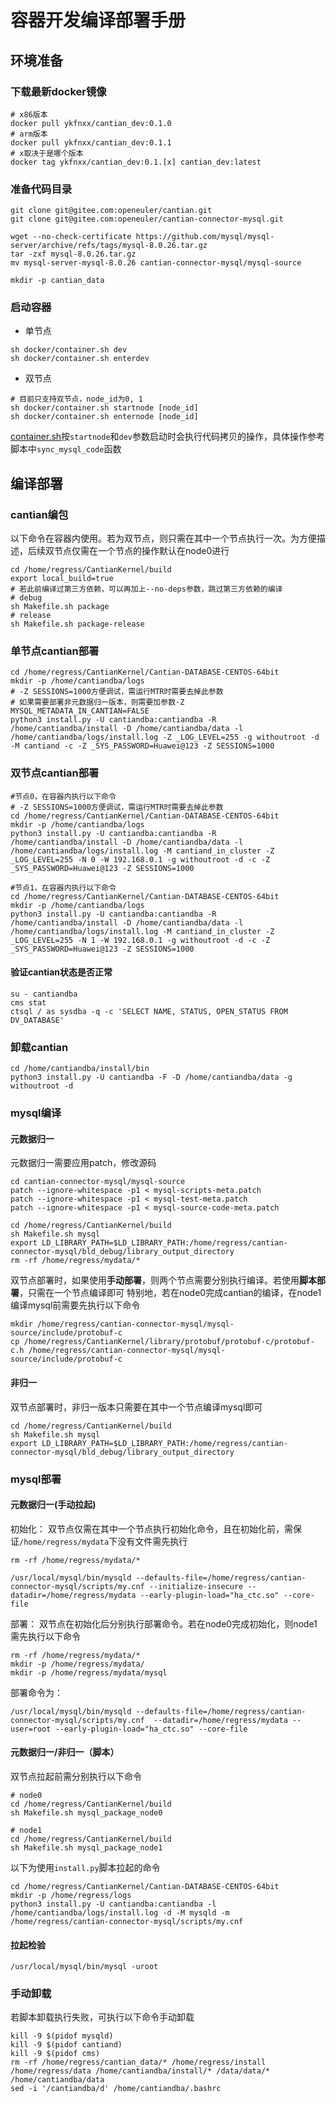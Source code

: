 # 容器开发编译部署手册

## 环境准备

### 下载最新docker镜像

```shell
# x86版本
docker pull ykfnxx/cantian_dev:0.1.0
# arm版本
docker pull ykfnxx/cantian_dev:0.1.1
# x取决于是哪个版本
docker tag ykfnxx/cantian_dev:0.1.[x] cantian_dev:latest
```

### 准备代码目录

```shell
git clone git@gitee.com:openeuler/cantian.git
git clone git@gitee.com:openeuler/cantian-connector-mysql.git

wget --no-check-certificate https://github.com/mysql/mysql-server/archive/refs/tags/mysql-8.0.26.tar.gz
tar -zxf mysql-8.0.26.tar.gz
mv mysql-server-mysql-8.0.26 cantian-connector-mysql/mysql-source

mkdir -p cantian_data
```

### 启动容器

+ 单节点
```shell
sh docker/container.sh dev
sh docker/container.sh enterdev
```
+ 双节点
```shell
# 目前只支持双节点，node_id为0, 1
sh docker/container.sh startnode [node_id]
sh docker/container.sh enternode [node_id]
```

[container.sh](https://gitee.com/openeuler/cantian/blob/master/docker/container.sh)按`startnode`和`dev`参数启动时会执行代码拷贝的操作，具体操作参考脚本中`sync_mysql_code`函数

## 编译部署

### cantian编包

以下命令在容器内使用。若为双节点，则只需在其中一个节点执行一次。为方便描述，后续双节点仅需在一个节点的操作默认在node0进行
```shell
cd /home/regress/CantianKernel/build
export local_build=true
# 若此前编译过第三方依赖，可以再加上--no-deps参数，跳过第三方依赖的编译
# debug
sh Makefile.sh package
# release
sh Makefile.sh package-release
```

### 单节点cantian部署

```shell
cd /home/regress/CantianKernel/Cantian-DATABASE-CENTOS-64bit
mkdir -p /home/cantiandba/logs
# -Z SESSIONS=1000方便调试，需运行MTR时需要去掉此参数
# 如果需要部署非元数据归一版本，则需要加参数-Z MYSQL_METADATA_IN_CANTIAN=FALSE
python3 install.py -U cantiandba:cantiandba -R /home/cantiandba/install -D /home/cantiandba/data -l /home/cantiandba/logs/install.log -Z _LOG_LEVEL=255 -g withoutroot -d -M cantiand -c -Z _SYS_PASSWORD=Huawei@123 -Z SESSIONS=1000
```
### 双节点cantian部署
```shell
#节点0，在容器内执行以下命令
# -Z SESSIONS=1000方便调试，需运行MTR时需要去掉此参数
cd /home/regress/CantianKernel/Cantian-DATABASE-CENTOS-64bit
mkdir -p /home/cantiandba/logs
python3 install.py -U cantiandba:cantiandba -R /home/cantiandba/install -D /home/cantiandba/data -l /home/cantiandba/logs/install.log -M cantiand_in_cluster -Z _LOG_LEVEL=255 -N 0 -W 192.168.0.1 -g withoutroot -d -c -Z _SYS_PASSWORD=Huawei@123 -Z SESSIONS=1000
```
```shell
#节点1，在容器内执行以下命令
cd /home/regress/CantianKernel/Cantian-DATABASE-CENTOS-64bit
mkdir -p /home/cantiandba/logs
python3 install.py -U cantiandba:cantiandba -R /home/cantiandba/install -D /home/cantiandba/data -l /home/cantiandba/logs/install.log -M cantiand_in_cluster -Z _LOG_LEVEL=255 -N 1 -W 192.168.0.1 -g withoutroot -d -c -Z _SYS_PASSWORD=Huawei@123 -Z SESSIONS=1000
```

#### 验证cantian状态是否正常

```shell
su - cantiandba
cms stat
ctsql / as sysdba -q -c 'SELECT NAME, STATUS, OPEN_STATUS FROM DV_DATABASE'
```

### 卸载cantian

```shell
cd /home/cantiandba/install/bin
python3 install.py -U cantiandba -F -D /home/cantiandba/data -g withoutroot -d
```

### mysql编译

#### 元数据归一
元数据归一需要应用patch，修改源码
```shell
cd cantian-connector-mysql/mysql-source
patch --ignore-whitespace -p1 < mysql-scripts-meta.patch
patch --ignore-whitespace -p1 < mysql-test-meta.patch
patch --ignore-whitespace -p1 < mysql-source-code-meta.patch
```

```shell
cd /home/regress/CantianKernel/build
sh Makefile.sh mysql
export LD_LIBRARY_PATH=$LD_LIBRARY_PATH:/home/regress/cantian-connector-mysql/bld_debug/library_output_directory
rm -rf /home/regress/mydata/*
```

双节点部署时，如果使用**手动部署**，则两个节点需要分别执行编译。若使用**脚本部署**，只需在一个节点编译即可
特别地，若在node0完成cantian的编译，在node1编译mysql前需要先执行以下命令
```shell
mkdir /home/regress/cantian-connector-mysql/mysql-source/include/protobuf-c
cp /home/regress/CantianKernel/library/protobuf/protobuf-c/protobuf-c.h /home/regress/cantian-connector-mysql/mysql-source/include/protobuf-c
```

#### 非归一

双节点部署时，非归一版本只需要在其中一个节点编译mysql即可

```shell
cd /home/regress/CantianKernel/build
sh Makefile.sh mysql
export LD_LIBRARY_PATH=$LD_LIBRARY_PATH:/home/regress/cantian-connector-mysql/bld_debug/library_output_directory
```

### mysql部署

#### 元数据归一(手动拉起)

初始化：
双节点仅需在其中一个节点执行初始化命令，且在初始化前，需保证`/home/regress/mydata`下没有文件需先执行

```shell
rm -rf /home/regress/mydata/*
```

```shell
/usr/local/mysql/bin/mysqld --defaults-file=/home/regress/cantian-connector-mysql/scripts/my.cnf --initialize-insecure --datadir=/home/regress/mydata --early-plugin-load="ha_ctc.so" --core-file
```

部署：
双节点在初始化后分别执行部署命令。若在node0完成初始化，则node1需先执行以下命令

```shell
rm -rf /home/regress/mydata/*
mkdir -p /home/regress/mydata/
mkdir -p /home/regress/mydata/mysql
```

部署命令为：
```shell
/usr/local/mysql/bin/mysqld --defaults-file=/home/regress/cantian-connector-mysql/scripts/my.cnf  --datadir=/home/regress/mydata --user=root --early-plugin-load="ha_ctc.so" --core-file
```

#### 元数据归一/非归一（脚本）

双节点拉起前需分别执行以下命令

```shell
# node0
cd /home/regress/CantianKernel/build
sh Makefile.sh mysql_package_node0

# node1
cd /home/regress/CantianKernel/build
sh Makefile.sh mysql_package_node1
```

以下为使用`install.py`脚本拉起的命令

```shell
cd /home/regress/CantianKernel/Cantian-DATABASE-CENTOS-64bit
mkdir -p /home/regress/logs
python3 install.py -U cantiandba:cantiandba -l /home/cantiandba/logs/install.log -d -M mysqld -m /home/regress/cantian-connector-mysql/scripts/my.cnf
```

#### 拉起检验

```shell
/usr/local/mysql/bin/mysql -uroot
```

### 手动卸载

若脚本卸载执行失败，可执行以下命令手动卸载

```shell
kill -9 $(pidof mysqld)
kill -9 $(pidof cantiand)
kill -9 $(pidof cms)
rm -rf /home/regress/cantian_data/* /home/regress/install /home/regress/data /home/cantiandba/install/* /data/data/* /home/cantiandba/data
sed -i '/cantiandba/d' /home/cantiandba/.bashrc
```
